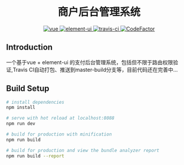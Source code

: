 <h1 align="center">商户后台管理系统</h1>

<p align="center">
  <a href="https://github.com/vuejs/vue">
    <img src="https://img.shields.io/badge/vue-2.5.16-brightgreen.svg" alt="vue">
  </a>
  <a href="https://github.com/ElemeFE/element">
    <img src="https://img.shields.io/badge/element--ui-2.4.0-brightgreen.svg" alt="element-ui">
  </a>
  <a href="https://www.travis-ci.org/LaoHu97/Vue-Access-Control-shop">
    <img src="https://travis-ci.org/LaoHu97/Vue-Access-Control-shop.svg?branch=master" alt="travis-ci">
  </a>
  <a href="https://www.codefactor.io/repository/github/laohu97/vue-access-control-shop">
    <img src="https://www.codefactor.io/repository/github/laohu97/vue-access-control-shop/badge" alt="CodeFactor">
  </a>
</p>

## Introduction

一个基于vue + element-ui 的支付后台管理系统，包括但不限于路由权限验证,Travis CI自动打包、推送到master-build分支等，目前代码还在完善中...

## Build Setup

``` bash
# install dependencies
npm install 

# serve with hot reload at localhost:8088
npm run dev

# build for production with minification
npm run build

# build for production and view the bundle analyzer report
npm run build --report

```
